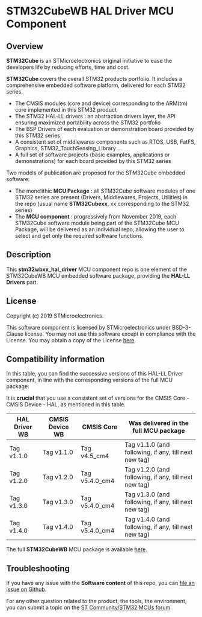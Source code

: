 # STM32CubeWB HAL Driver MCU Component

## Overview

**STM32Cube** is an STMicroelectronics original initiative to ease the developers life by reducing efforts, time and cost.

**STM32Cube** covers the overall STM32 products portfolio. It includes a comprehensive embedded software platform, delivered for each STM32 series.
   * The CMSIS modules (core and device) corresponding to the ARM(tm) core implemented in this STM32 product
   * The STM32 HAL-LL drivers : an abstraction drivers layer, the API ensuring maximized portability across the STM32 portfolio
   * The BSP Drivers of each evaluation or demonstration board provided by this STM32 series
   * A consistent set of middlewares components such as RTOS, USB, FatFS, Graphics, STM32_TouchSensing_Library ...
   * A full set of software projects (basic examples, applications or demonstrations) for each board provided by this STM32 series

Two models of publication are proposed for the STM32Cube embedded software:
   * The monolithic **MCU Package** : all STM32Cube software modules of one STM32 series are present (Drivers, Middlewares, Projects, Utilities) in the repo (usual name **STM32Cubexx**, xx corresponding to the STM32 series)
   * The **MCU component** : progressively from November 2019, each STM32Cube software module being part of the STM32Cube MCU Package, will be delivered as an individual repo, allowing the user to select and get only the required software functions.

## Description

This **stm32wbxx_hal_driver** MCU component repo is one element of the STM32CubeWB MCU embedded software package, providing the **HAL-LL Drivers** part.

## License

Copyright (c) 2019 STMicroelectronics.

This software component is licensed by STMicroelectronics under BSD-3-Clause license. You may not use this software except in compliance with the License. 
You may obtain a copy of the License [here](https://opensource.org/licenses/BSD-3-Clause).

## Compatibility information

In this table, you can find the successive versions of this HAL-LL Driver component, in line with the corresponding versions of the full MCU package:

It is **crucial** that you use a consistent set of versions for the CMSIS Core - CMSIS Device - HAL, as mentioned in this table.

HAL Driver WB | CMSIS Device WB | CMSIS Core | Was delivered in the full MCU package
------------- | --------------- | ---------- | -------------------------------------
Tag v1.1.0 | Tag v1.1.0 | Tag v4.5_cm4 | Tag v1.1.0 (and following, if any, till next new tag)
Tag v1.2.0 | Tag v1.2.0 | Tag v5.4.0_cm4 | Tag v1.2.0 (and following, if any, till next new tag)
Tag v1.3.0 | Tag v1.3.0 | Tag v5.4.0_cm4 | Tag v1.3.0 (and following, if any, till next new tag)
Tag v1.4.0 | Tag v1.4.0 | Tag v5.4.0_cm4 | Tag v1.4.0 (and following, if any, till next new tag)

The full **STM32CubeWB** MCU package is available [here](https://github.com/STMicroelectronics/STM32CubeWB).

## Troubleshooting

If you have any issue with the **Software content** of this repo, you can [file an issue on Github](https://github.com/STMicroelectronics/stm32wbxx_hal_driver/issues/new/choose).

For any other question related to the product, the tools, the environment, you can submit a topic on the [ST Community/STM32 MCUs forum](https://community.st.com/s/group/0F90X000000AXsASAW/stm32-mcus).
